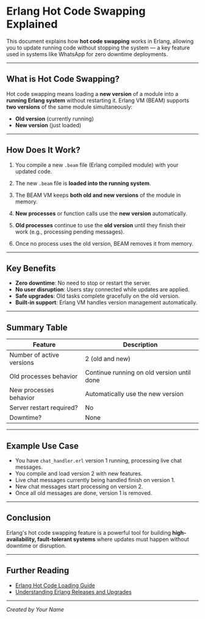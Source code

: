 # Erlang Hot Code Swapping Explained

This document explains how **hot code swapping** works in Erlang, allowing you to update running code without stopping the system — a key feature used in systems like WhatsApp for zero downtime deployments.

---

## What is Hot Code Swapping?

Hot code swapping means loading a **new version** of a module into a **running Erlang system** without restarting it. Erlang VM (BEAM) supports **two versions** of the same module simultaneously:

- **Old version** (currently running)
- **New version** (just loaded)

---

## How Does It Work?

1. You compile a new `.beam` file (Erlang compiled module) with your updated code.

2. The new `.beam` file is **loaded into the running system**.

3. The BEAM VM keeps **both old and new versions** of the module in memory.

4. **New processes** or function calls use the **new version** automatically.

5. **Old processes** continue to use the **old version** until they finish their work (e.g., processing pending messages).

6. Once no process uses the old version, BEAM removes it from memory.

---

## Key Benefits

- **Zero downtime**: No need to stop or restart the server.
- **No user disruption**: Users stay connected while updates are applied.
- **Safe upgrades**: Old tasks complete gracefully on the old version.
- **Built-in support**: Erlang VM handles version management automatically.

---

## Summary Table

| Feature                     | Description                             |
|-----------------------------|---------------------------------------|
| Number of active versions   | 2 (old and new)                       |
| Old processes behavior      | Continue running on old version until done |
| New processes behavior      | Automatically use the new version     |
| Server restart required?    | No                                    |
| Downtime?                  | None                                  |

---

## Example Use Case

- You have `chat_handler.erl` version 1 running, processing live chat messages.
- You compile and load version 2 with new features.
- Live chat messages currently being handled finish on version 1.
- New chat messages start processing on version 2.
- Once all old messages are done, version 1 is removed.

---

## Conclusion

Erlang's hot code swapping feature is a powerful tool for building **high-availability, fault-tolerant systems** where updates must happen without downtime or disruption.

---

## Further Reading

- [Erlang Hot Code Loading Guide](https://erlang.org/doc/tutorial/code_loading.html)
- [Understanding Erlang Releases and Upgrades](https://erlang.org/doc/design_principles/release_handling.html)

---

*Created by Your Name*

